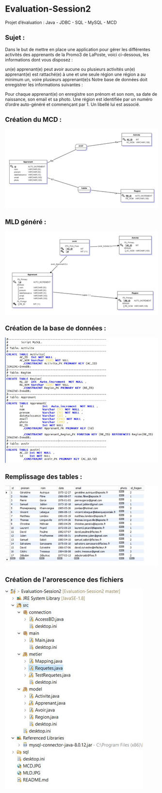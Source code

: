 # Evaluation-Session2
Projet d’évaluation : Java - JDBC - SQL - MySQL - MCD

## Sujet :

Dans le but de mettre en place une application pour gérer les différentes activités des apprenants de la Promo3 de LaPoste, voici ci-dessous, les informations dont vous disposez :

un(e) apprenant(e) peut avoir aucune ou plusieurs activités
un(e) apprenant(e) est rattaché(e) à une et une seule région
une région a au minimum un, voire plusieurs apprenant(e)s
Notre base de données doit enregistrer les informations suivantes :

Pour chaque apprenant(e) on enregistre son prénom et son nom, sa date de naissance, son email et sa photo. Une région est identifiée par un numéro d’ordre auto-généré et commençant par 1. Un libellé lui est associé.

## Création du MCD :
![alt text](https://github.com/matthieu33770/Evaluation-Session2/blob/master/MCD.JPG)

## MLD généré :

![alt text](https://github.com/matthieu33770/Evaluation-Session2/blob/master/MLD.JPG)

## Création de la base de données :

![alt text](https://github.com/matthieu33770/Evaluation-Session2/blob/master/BDD.JPG)

## Remplissage des tables :

![alt text](https://github.com/matthieu33770/Evaluation-Session2/blob/master/table.JPG)

## Création de l'arorescence des fichiers

![alt text](https://github.com/matthieu33770/Evaluation-Session2/blob/master/arborescenceFichiers.JPG)
